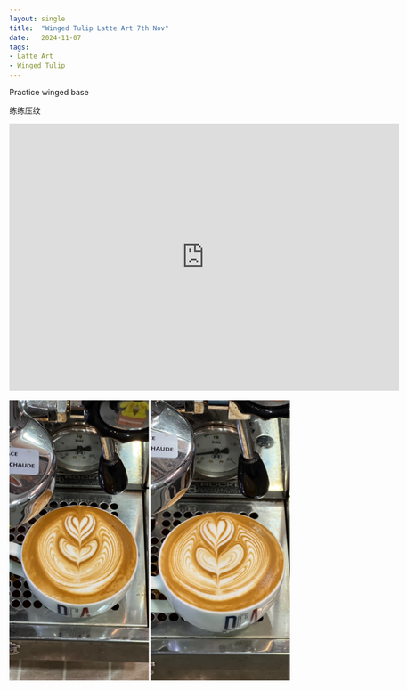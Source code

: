 ```yaml
---
layout: single
title:  "Winged Tulip Latte Art 7th Nov"
date:   2024-11-07
tags:
- Latte Art
- Winged Tulip
---
```



Practice winged base

练练压纹



<div class="embed-container">
  <iframe
      src="https://www.youtube.com/embed/SqZKLVU99hg"
      width="700"
      height="480"
      frameborder="0"
      allowfullscreen="true">
  </iframe>
</div>


![](/assets/img/2024/11/07/6769D4DC-6330-47B5-8B29-736C8B2D0AC6.JPG)

